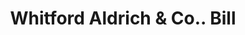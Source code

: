 ---
doi: 10.7916/D832171C
date_other: '1890'
date_other_textual: 1890-1899
form: printed ephemera
genre:
- Invoices
name:
- Whitford Aldrich & Co.
object_in_context_url: https://biggert.cul.columbia.edu/items/view/ave_biggert_01550
subject_hierarchical_geographic:
- Providence, Rhode Island, United States
subject_name:
- Whitford Aldrich & Co.
title: Whitford Aldrich & Co.. Bill
sort_title: Whitford Aldrich & Co.. Bill
call_number: ave_biggert_01550
coordinates:
- 41.82361111111111,-71.42222222222223
pid: ave_biggert_01550
identifiers: ave_biggert_01550
thumbnail: https://derivativo-3.library.columbia.edu/iiif/2/ldpd:343943/full/!256,256/0/native.jpg
permalink: /biggert/ave_biggert_01550/
layout: iiif-image-page
---